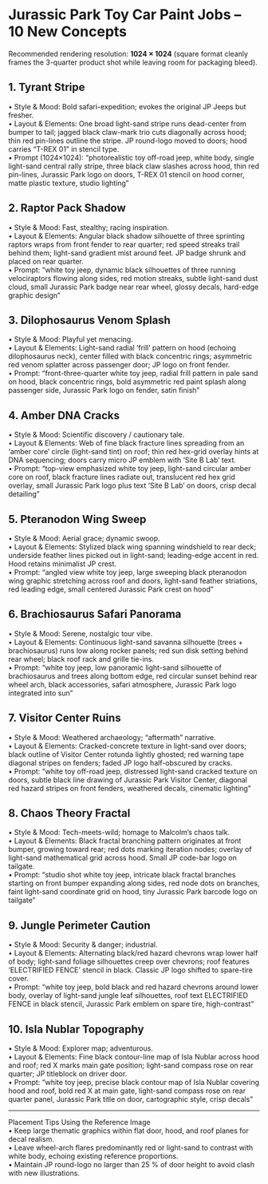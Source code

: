 # Jurassic Park Toy Car Paint Jobs – 10 New Concepts

Recommended rendering resolution: **1024 × 1024** (square format cleanly frames the 3-quarter product shot while leaving room for packaging bleed).

## 1. Tyrant Stripe

• Style & Mood: Bold safari-expedition; evokes the original JP Jeeps but fresher.  
• Layout & Elements: One broad light-sand stripe runs dead-center from bumper to tail; jagged black claw-mark trio cuts diagonally across hood; thin red pin-lines outline the stripe. JP round-logo moved to doors; hood carries “T-REX 01” in stencil type.  
• Prompt (1024×1024): “photorealistic toy off-road jeep, white body, single light-sand central rally stripe, three black claw slashes across hood, thin red pin-lines, Jurassic Park logo on doors, T-REX 01 stencil on hood corner, matte plastic texture, studio lighting”

## 2. Raptor Pack Shadow

• Style & Mood: Fast, stealthy; racing inspiration.  
• Layout & Elements: Angular black shadow silhouette of three sprinting raptors wraps from front fender to rear quarter; red speed streaks trail behind them; light-sand gradient mist around feet. JP badge shrunk and placed on rear quarter.  
• Prompt: “white toy jeep, dynamic black silhouettes of three running velociraptors flowing along sides, red motion streaks, subtle light-sand dust cloud, small Jurassic Park badge near rear wheel, glossy decals, hard-edge graphic design”

## 3. Dilophosaurus Venom Splash

• Style & Mood: Playful yet menacing.  
• Layout & Elements: Light-sand radial ‘frill’ pattern on hood (echoing dilophosaurus neck), center filled with black concentric rings; asymmetric red venom splatter across passenger door; JP logo on front fender.  
• Prompt: “front-three-quarter white toy jeep, radial frill pattern in pale sand on hood, black concentric rings, bold asymmetric red paint splash along passenger side, Jurassic Park logo on fender, satin finish”

## 4. Amber DNA Cracks

• Style & Mood: Scientific discovery / cautionary tale.  
• Layout & Elements: Web of fine black fracture lines spreading from an ‘amber core’ circle (light-sand tint) on roof; thin red hex-grid overlay hints at DNA sequencing; doors carry micro JP emblem with ‘Site B Lab’ text.  
• Prompt: “top-view emphasized white toy jeep, light-sand circular amber core on roof, black fracture lines radiate out, translucent red hex grid overlay, small Jurassic Park logo plus text ‘Site B Lab’ on doors, crisp decal detailing”

## 5. Pteranodon Wing Sweep

• Style & Mood: Aerial grace; dynamic swoop.  
• Layout & Elements: Stylized black wing spanning windshield to rear deck; underside feather lines picked out in light-sand; leading-edge accent in red. Hood retains minimalist JP crest.  
• Prompt: “angled view white toy jeep, large sweeping black pteranodon wing graphic stretching across roof and doors, light-sand feather striations, red leading edge, small centered Jurassic Park crest on hood”

## 6. Brachiosaurus Safari Panorama

• Style & Mood: Serene, nostalgic tour vibe.  
• Layout & Elements: Continuous light-sand savanna silhouette (trees + brachiosaurus) runs low along rocker panels; red sun disk setting behind rear wheel; black roof rack and grille tie-ins.  
• Prompt: “white toy jeep, low panoramic light-sand silhouette of brachiosaurus and trees along bottom edge, red circular sunset behind rear wheel arch, black accessories, safari atmosphere, Jurassic Park logo integrated into sun”

## 7. Visitor Center Ruins

• Style & Mood: Weathered archaeology; “aftermath” narrative.  
• Layout & Elements: Cracked-concrete texture in light-sand over doors; black outline of Visitor Center rotunda lightly ghosted; red warning tape diagonal stripes on fenders; faded JP logo half-obscured by cracks.  
• Prompt: “white toy off-road jeep, distressed light-sand cracked texture on doors, subtle black line drawing of Jurassic Park Visitor Center, diagonal red hazard stripes on front fenders, weathered decals, cinematic lighting”

## 8. Chaos Theory Fractal

• Style & Mood: Tech-meets-wild; homage to Malcolm’s chaos talk.  
• Layout & Elements: Black fractal branching pattern originates at front bumper, growing toward rear; red dots marking iteration nodes; overlay of light-sand mathematical grid across hood. Small JP code-bar logo on tailgate.  
• Prompt: “studio shot white toy jeep, intricate black fractal branches starting on front bumper expanding along sides, red node dots on branches, faint light-sand coordinate grid on hood, tiny Jurassic Park barcode logo on tailgate”

## 9. Jungle Perimeter Caution

• Style & Mood: Security & danger; industrial.  
• Layout & Elements: Alternating black/red hazard chevrons wrap lower half of body; light-sand foliage silhouettes creep over chevrons; roof features ‘ELECTRIFIED FENCE’ stencil in black. Classic JP logo shifted to spare-tire cover.  
• Prompt: “white toy jeep, bold black and red hazard chevrons around lower body, overlay of light-sand jungle leaf silhouettes, roof text ELECTRIFIED FENCE in black stencil, Jurassic Park emblem on spare tire, high-contrast”

## 10. Isla Nublar Topography

• Style & Mood: Explorer map; adventurous.  
• Layout & Elements: Fine black contour-line map of Isla Nublar across hood and roof; red X marks main gate position; light-sand compass rose on rear quarter; JP titleblock on driver door.  
• Prompt: “white toy jeep, precise black contour map of Isla Nublar covering hood and roof, bold red X at main gate, light-sand compass rose on rear quarter panel, Jurassic Park title on door, cartographic style, crisp decals”

---

Placement Tips Using the Reference Image  
• Keep large thematic graphics within flat door, hood, and roof planes for decal realism.  
• Leave wheel-arch flares predominantly red or light-sand to contrast with white body, echoing existing reference proportions.  
• Maintain JP round-logo no larger than 25 % of door height to avoid clash with new illustrations.